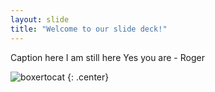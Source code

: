 ```yaml
---
layout: slide
title: "Welcome to our slide deck!"
---
```


Caption here
I am still here
Yes you are - Roger

![boxertocat](https://octodex.github.com/images/boxertocat_octodex.jpg)
{: .center}
